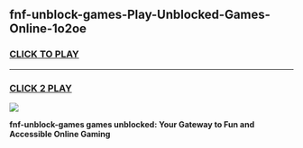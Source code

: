 
## fnf-unblock-games-Play-Unblocked-Games-Online-1o2oe
<h3>
<a href="https://premium76.site?title=fnf-unblock-games&ref=24A">CLICK TO PLAY</a></h3>
<hr>

<h3>
<a href="https://premium76.site?title=fnf-unblock-games&ref=24A">CLICK 2 PLAY</a>
  
</h3>

<a href="https://premium76.site?title=fnf-unblock-games&ref=24A"><img src="https://clearcache.store/games.png"></a>


**fnf-unblock-games games unblocked: Your Gateway to Fun and Accessible Online Gaming**
